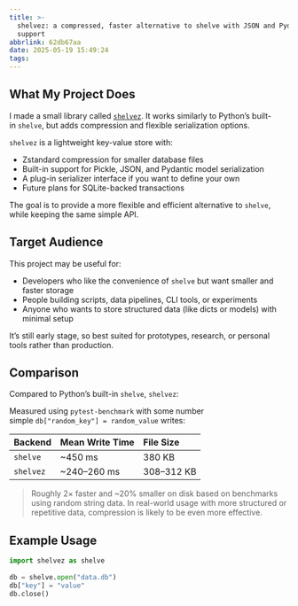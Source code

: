 ```yaml
---
title: >-
  shelvez: a compressed, faster alternative to shelve with JSON and Pydantic
  support
abbrlink: 62db67aa
date: 2025-05-19 15:49:24
tags:
---
```


## What My Project Does

I made a small library called [`shelvez`](https://github.com/touxiaoling/shelvez). It works similarly to Python’s built-in `shelve`, but adds compression and flexible serialization options.

`shelvez` is a lightweight key-value store with:

* Zstandard compression for smaller database files
* Built-in support for Pickle, JSON, and Pydantic model serialization
* A plug-in serializer interface if you want to define your own
* Future plans for SQLite-backed transactions

The goal is to provide a more flexible and efficient alternative to `shelve`, while keeping the same simple API.

<!--more-->

## Target Audience

This project may be useful for:

* Developers who like the convenience of `shelve` but want smaller and faster storage
* People building scripts, data pipelines, CLI tools, or experiments
* Anyone who wants to store structured data (like dicts or models) with minimal setup

It’s still early stage, so best suited for prototypes, research, or personal tools rather than production.

## Comparison

Compared to Python’s built-in `shelve`, `shelvez`:

Measured using `pytest-benchmark` with some number simple `db["random_key"] = random_value` writes:

|Backend|Mean Write Time|File Size|
|:-|:-|:-|
|`shelve`|\~450 ms|380 KB|
|`shelvez`|\~240–260 ms|308–312 KB|

>Roughly 2× faster and \~20% smaller on disk based on benchmarks using random string data. In real-world usage with more structured or repetitive data, compression is likely to be even more effective.

## Example Usage

```python
import shelvez as shelve
        
db = shelve.open("data.db")
db["key"] = "value"
db.close()
```